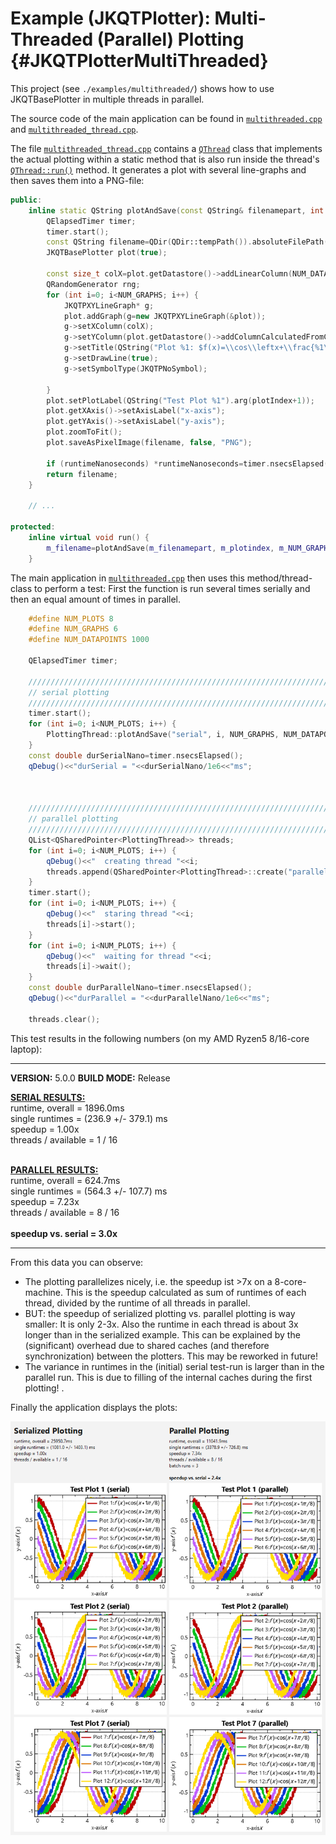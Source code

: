 # Example (JKQTPlotter): Multi-Threaded (Parallel) Plotting             {#JKQTPlotterMultiThreaded}
This project (see `./examples/multithreaded/`) shows how to use JKQTBasePlotter in multiple threads in parallel.

The source code of the main application can be found in [`multithreaded.cpp`](https://github.com/jkriege2/JKQtPlotter/tree/master/examples/multithreaded/multithreaded.cpp) and [`multithreaded_thread.cpp`](https://github.com/jkriege2/JKQtPlotter/tree/master/examples/multithreaded/multithreaded_thread.cpp).

The file  [`multithreaded_thread.cpp`](https://github.com/jkriege2/JKQtPlotter/tree/master/examples/multithreaded/multithreaded_thread.cpp) contains a [`QThread`](https://doc.qt.io/qt-6/qthread.html) class that implements the actual plotting within a static method that is also run inside the thread's [`QThread::run()`](https://doc.qt.io/qt-6/qthread.html#run) method. It generates a plot with several line-graphs and then saves them into a PNG-file:

```.cpp
public:
    inline static QString plotAndSave(const QString& filenamepart, int plotIndex, int NUM_GRAPHS, int NUM_DATAPOINTS, double* runtimeNanoseconds=nullptr) {
        QElapsedTimer timer;
        timer.start();
        const QString filename=QDir(QDir::tempPath()).absoluteFilePath(QString("testimg_%1_%2.png").arg(filenamepart).arg(plotIndex));
        JKQTBasePlotter plot(true);

        const size_t colX=plot.getDatastore()->addLinearColumn(NUM_DATAPOINTS, 0, 10, "x");
        QRandomGenerator rng;
        for (int i=0; i<NUM_GRAPHS; i++) {
            JKQTPXYLineGraph* g;
            plot.addGraph(g=new JKQTPXYLineGraph(&plot));
            g->setXColumn(colX);
            g->setYColumn(plot.getDatastore()->addColumnCalculatedFromColumn(colX, [&](double x) { return cos(x+double(i)/8.0*JKQTPSTATISTICS_PI)+rng.generateDouble()*0.2-0.1;}));
            g->setTitle(QString("Plot %1: $f(x)=\\cos\\leftx+\\frac{%1\\pi}{8}\\right)").arg(i+1));
            g->setDrawLine(true);
            g->setSymbolType(JKQTPNoSymbol);

        }
        plot.setPlotLabel(QString("Test Plot %1").arg(plotIndex+1));
        plot.getXAxis()->setAxisLabel("x-axis");
        plot.getYAxis()->setAxisLabel("y-axis");
        plot.zoomToFit();
        plot.saveAsPixelImage(filename, false, "PNG");

        if (runtimeNanoseconds) *runtimeNanoseconds=timer.nsecsElapsed();
        return filename;
    }

    // ...

protected:
    inline virtual void run() {
        m_filename=plotAndSave(m_filenamepart, m_plotindex, m_NUM_GRAPHS, m_NUM_DATAPOINTS, &m_runtimeNanoseconds);
    }
```

The main application in [`multithreaded.cpp`](https://github.com/jkriege2/JKQtPlotter/tree/master/examples/multithreaded/multithreaded.cpp) then uses this method/thread-class to perform a test: First the function is run several times serially and then an equal amount of times in parallel.

```.cpp
    #define NUM_PLOTS 8
    #define NUM_GRAPHS 6
    #define NUM_DATAPOINTS 1000

    QElapsedTimer timer;
    
    /////////////////////////////////////////////////////////////////////////////////
    // serial plotting
    /////////////////////////////////////////////////////////////////////////////////
    timer.start();
    for (int i=0; i<NUM_PLOTS; i++) {
        PlottingThread::plotAndSave("serial", i, NUM_GRAPHS, NUM_DATAPOINTS);
    }
    const double durSerialNano=timer.nsecsElapsed();
    qDebug()<<"durSerial = "<<durSerialNano/1e6<<"ms";



    /////////////////////////////////////////////////////////////////////////////////
    // parallel plotting
    /////////////////////////////////////////////////////////////////////////////////
    QList<QSharedPointer<PlottingThread>> threads;
    for (int i=0; i<NUM_PLOTS; i++) {
        qDebug()<<"  creating thread "<<i;
        threads.append(QSharedPointer<PlottingThread>::create("parallel",i, NUM_GRAPHS, NUM_DATAPOINTS, nullptr));
    }
    timer.start();
    for (int i=0; i<NUM_PLOTS; i++) {
        qDebug()<<"  staring thread "<<i;
        threads[i]->start();
    }
    for (int i=0; i<NUM_PLOTS; i++) {
        qDebug()<<"  waiting for thread "<<i;
        threads[i]->wait();
    }
    const double durParallelNano=timer.nsecsElapsed();
    qDebug()<<"durParallel = "<<durParallelNano/1e6<<"ms";

    threads.clear();
```

This test results in the following numbers (on my AMD Ryzen5 8/16-core laptop):


---

[comment]:RESULTS

<b>VERSION:</b> 5.0.0
<b>BUILD MODE:</b> Release

<u><b>SERIAL RESULTS:</b></u><br/>runtime, overall = 1896.0ms<br/>single runtimes = (236.9 +/- 379.1) ms<br/>speedup = 1.00x<br/>threads / available = 1 / 16<br/><br/>  

<u><b>PARALLEL RESULTS:</b></u><br/>
runtime, overall = 624.7ms<br/>single runtimes = (564.3 +/- 107.7) ms<br/>speedup = 7.23x<br/>threads / available = 8 / 16<br/><br/><b>speedup vs. serial = 3.0x</b>

[comment]:RESULTS_END

---

From this data you can observe:
  - The plotting parallelizes nicely, i.e. the speedup ist >7x on a 8-core-machine. This is the speedup calculated as sum of runtimes of each thread, divided by the runtime of all threads in parallel.
  - BUT: the speedup of serialized plotting vs. parallel plotting is way smaller: It is only 2-3x. Also the runtime in each thread is about 3x longer than in the serialized example. This can be explained by the (significant) overhead due to shared caches (and therefore synchronization) between the plotters. This may be reworked in future!
  - The variance in runtimes in the (initial) serial test-run is larger than in the parallel run. This is due to filling of the internal caches during the first plotting!
.

Finally the application displays the plots:

![multithreaded](https://raw.githubusercontent.com/jkriege2/JKQtPlotter/master/screenshots/multithreaded.png)


